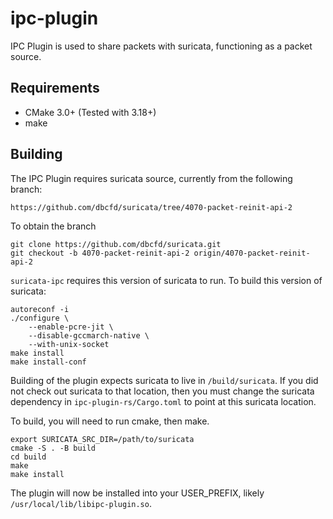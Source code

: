 # ipc-plugin

IPC Plugin is used to share packets with suricata, functioning as a packet source.

## Requirements

* CMake 3.0+ (Tested with 3.18+)
* make

## Building

The IPC Plugin requires suricata source, currently from the following branch:

    https://github.com/dbcfd/suricata/tree/4070-packet-reinit-api-2

To obtain the branch

    git clone https://github.com/dbcfd/suricata.git
    git checkout -b 4070-packet-reinit-api-2 origin/4070-packet-reinit-api-2
   
`suricata-ipc` requires this version of suricata to run. To build this version of suricata:
   
    autoreconf -i
    ./configure \
        --enable-pcre-jit \
        --disable-gccmarch-native \
        --with-unix-socket
    make install
    make install-conf

Building of the plugin expects suricata to live in `/build/suricata`. If you did not check out suricata to that location, then you must change the suricata dependency in `ipc-plugin-rs/Cargo.toml` to point at this suricata location.

To build, you will need to run cmake, then make.

    export SURICATA_SRC_DIR=/path/to/suricata
    cmake -S . -B build
    cd build
    make
    make install

The plugin will now be installed into your USER_PREFIX, likely `/usr/local/lib/libipc-plugin.so`.
